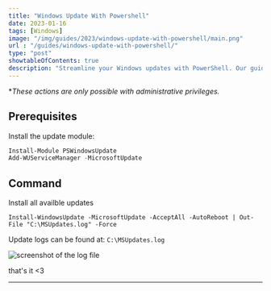 ```yaml
---
title: "Windows Update With Powershell"
date: 2023-01-16
tags: [Windows]
image: "/img/guides/2023/windows-update-with-powershell/main.png"
url : "/guides/windows-update-with-powershell/"
type: "post"
showtableOfContents: true
description: "Streamline your Windows updates with PowerShell. Our guide shows you how to automate the update process and keep your system up-to-date with ease."
---
```


**These actions are only possible with administrative privileges.*

## Prerequisites
Install the update module: 
```powershell
Install-Module PSWindowsUpdate
Add-WUServiceManager -MicrosoftUpdate
```

## Command
Install all availble updates 
```
Install-WindowsUpdate -MicrosoftUpdate -AcceptAll -AutoReboot | Out-File "C:\MSUpdates.log" -Force
```
Update logs can be found at: ```C:\MSUpdates.log```

![screenshot of the log file](/img/guides/2023/windows-update-with-powershell/2023.png)

that's it <3

----

  